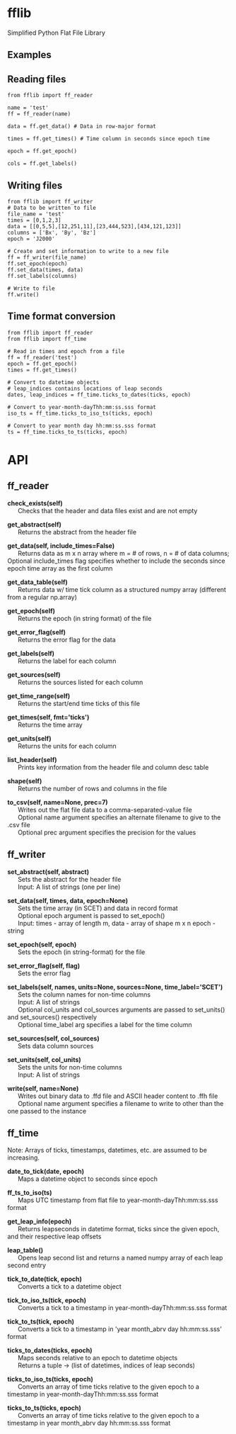 # fflib
Simplified Python Flat File Library

## Examples
## Reading files
```
from fflib import ff_reader

name = 'test'
ff = ff_reader(name)

data = ff.get_data() # Data in row-major format

times = ff.get_times() # Time column in seconds since epoch time

epoch = ff.get_epoch()

cols = ff.get_labels()
```

## Writing files
```
from fflib import ff_writer
# Data to be written to file
file_name = 'test'
times = [0,1,2,3]
data = [[0,5,5],[12,251,11],[23,444,523],[434,121,123]]
columns = ['Bx', 'By', 'Bz']
epoch = 'J2000'

# Create and set information to write to a new file
ff = ff_writer(file_name)
ff.set_epoch(epoch)
ff.set_data(times, data)
ff.set_labels(columns)

# Write to file
ff.write()
```

## Time format conversion
```
from fflib import ff_reader
from fflib import ff_time

# Read in times and epoch from a file
ff = ff_reader('test')
epoch = ff.get_epoch()
times = ff.get_times()

# Convert to datetime objects
# leap_indices contains locations of leap seconds
dates, leap_indices = ff_time.ticks_to_dates(ticks, epoch)

# Convert to year-month-dayThh:mm:ss.sss format
iso_ts = ff_time.ticks_to_iso_ts(ticks, epoch)

# Convert to year month day hh:mm:ss.sss format
ts = ff_time.ticks_to_ts(ticks, epoch)
```

# API
## ff_reader
<b>check_exists(self)</b></br>
&nbsp;&nbsp;&nbsp;&nbsp;&nbsp;&nbsp;Checks that the header and data files exist and are not empty

<b>get_abstract(self)</b></br>
&nbsp;&nbsp;&nbsp;&nbsp;&nbsp;&nbsp;Returns the abstract from the header file

<b>get_data(self, include_times=False)</b></br>
&nbsp;&nbsp;&nbsp;&nbsp;&nbsp;&nbsp;Returns data as m x n array where m = # of rows, n = # of data columns;
Optional include_times flag specifies whether to include the seconds
since epoch time array as the first column

<b>get_data_table(self)</b></br>
&nbsp;&nbsp;&nbsp;&nbsp;&nbsp;&nbsp;Returns data w/ time tick column as a structured
numpy array (different from a regular np.array)

<b>get_epoch(self)</b></br>
&nbsp;&nbsp;&nbsp;&nbsp;&nbsp;&nbsp;Returns the epoch (in string format) of the file

<b>get_error_flag(self)</b></br>
&nbsp;&nbsp;&nbsp;&nbsp;&nbsp;&nbsp;Returns the error flag for the data

<b>get_labels(self)</b></br>
&nbsp;&nbsp;&nbsp;&nbsp;&nbsp;&nbsp;Returns the label for each column

<b>get_sources(self)</b></br>
&nbsp;&nbsp;&nbsp;&nbsp;&nbsp;&nbsp;Returns the sources listed for each column

<b>get_time_range(self)</b></br>
&nbsp;&nbsp;&nbsp;&nbsp;&nbsp;&nbsp;Returns the start/end time ticks of this file

<b>get_times(self, fmt='ticks')</b></br>
&nbsp;&nbsp;&nbsp;&nbsp;&nbsp;&nbsp;Returns the time array

<b>get_units(self)</b></br>
&nbsp;&nbsp;&nbsp;&nbsp;&nbsp;&nbsp;Returns the units for each column

<b>list_header(self)</b></br>
&nbsp;&nbsp;&nbsp;&nbsp;&nbsp;&nbsp;Prints key information from the header file and column desc table

<b>shape(self)</b></br>
&nbsp;&nbsp;&nbsp;&nbsp;&nbsp;&nbsp;Returns the number of rows and columns in the file

<b>to_csv(self, name=None, prec=7)</b></br>
&nbsp;&nbsp;&nbsp;&nbsp;&nbsp;&nbsp;Writes out the flat file data to a comma-separated-value file<br>&nbsp;&nbsp;&nbsp;&nbsp;&nbsp;&nbsp;Optional name argument specifies an alternate filename to
give to the .csv file<br>
&nbsp;&nbsp;&nbsp;&nbsp;&nbsp;&nbsp;Optional prec argument specifies the precision for the values

## ff_writer
<b>set_abstract(self, abstract)</b></br>
&nbsp;&nbsp;&nbsp;&nbsp;&nbsp;&nbsp;Sets the abstract for the header file<br>&nbsp;&nbsp;&nbsp;&nbsp;&nbsp;&nbsp;Input: A list of strings (one per line)

<b>set_data(self, times, data, epoch=None)</b></br>
&nbsp;&nbsp;&nbsp;&nbsp;&nbsp;&nbsp;Sets the time array (in SCET) and data in record format<br>&nbsp;&nbsp;&nbsp;&nbsp;&nbsp;&nbsp;Optional epoch argument is passed to set_epoch()<br>&nbsp;&nbsp;&nbsp;&nbsp;&nbsp;&nbsp;Input: 
    times - array of length m, 
    data - array of shape m x n
    epoch - string

<b>set_epoch(self, epoch)</b></br>
&nbsp;&nbsp;&nbsp;&nbsp;&nbsp;&nbsp;Sets the epoch (in string-format) for the file

<b>set_error_flag(self, flag)</b></br>
&nbsp;&nbsp;&nbsp;&nbsp;&nbsp;&nbsp;Sets the error flag

<b>set_labels(self, names, units=None, sources=None, time_label='SCET')</b></br>
&nbsp;&nbsp;&nbsp;&nbsp;&nbsp;&nbsp;Sets the column names for non-time columns <br>&nbsp;&nbsp;&nbsp;&nbsp;&nbsp;&nbsp;Input: A list of strings<br>&nbsp;&nbsp;&nbsp;&nbsp;&nbsp;&nbsp;Optional col_units and col_sources arguments are passed to
set_units() and set_sources() respectively<br>&nbsp;&nbsp;&nbsp;&nbsp;&nbsp;&nbsp;Optional time_label arg specifies a label for the time column

<b>set_sources(self, col_sources)</b></br>
&nbsp;&nbsp;&nbsp;&nbsp;&nbsp;&nbsp;Sets data column sources

<b>set_units(self, col_units)</b></br>
&nbsp;&nbsp;&nbsp;&nbsp;&nbsp;&nbsp;Sets the units for non-time columns <br>&nbsp;&nbsp;&nbsp;&nbsp;&nbsp;&nbsp;Input: A list of strings

<b>write(self, name=None)</b></br>
&nbsp;&nbsp;&nbsp;&nbsp;&nbsp;&nbsp;Writes out binary data to .ffd file and ASCII header
content to .ffh file <br>&nbsp;&nbsp;&nbsp;&nbsp;&nbsp;&nbsp;Optional name argument specifies a filename to write to
other than the one passed to the instance

## ff_time

Note: Arrays of ticks, timestamps, datetimes, etc. are assumed to be increasing.

<b>date_to_tick(date, epoch)</b></br>
&nbsp;&nbsp;&nbsp;&nbsp;&nbsp;&nbsp;Maps a datetime object to seconds since epoch

<b>ff_ts_to_iso(ts)</b></br>
&nbsp;&nbsp;&nbsp;&nbsp;&nbsp;&nbsp;Maps UTC timestamp from flat file to year-month-dayThh:mm:ss.sss format

<b>get_leap_info(epoch)</b></br>
&nbsp;&nbsp;&nbsp;&nbsp;&nbsp;&nbsp;Returns leapseconds in datetime format, ticks since the given epoch, 
and their respective leap offsets

<b>leap_table()</b></br>
&nbsp;&nbsp;&nbsp;&nbsp;&nbsp;&nbsp;Opens leap second list and returns a named numpy
array of each leap second entry

<b>tick_to_date(tick, epoch)</b></br>
&nbsp;&nbsp;&nbsp;&nbsp;&nbsp;&nbsp;Converts a tick to a datetime object

<b>tick_to_iso_ts(tick, epoch)</b></br>
&nbsp;&nbsp;&nbsp;&nbsp;&nbsp;&nbsp;Converts a tick to a timestamp in year-month-dayThh:mm:ss.sss format

<b>tick_to_ts(tick, epoch)</b></br>
&nbsp;&nbsp;&nbsp;&nbsp;&nbsp;&nbsp;Converts a tick to a timestamp in 'year month_abrv day hh:mm:ss.sss' format

<b>ticks_to_dates(ticks, epoch)</b></br>
&nbsp;&nbsp;&nbsp;&nbsp;&nbsp;&nbsp;Maps seconds relative to an epoch to datetime objects<br>&nbsp;&nbsp;&nbsp;&nbsp;&nbsp;&nbsp;Returns a tuple -> (list of datetimes, indices of leap seconds)

<b>ticks_to_iso_ts(ticks, epoch)</b></br>
&nbsp;&nbsp;&nbsp;&nbsp;&nbsp;&nbsp;Converts an array of time ticks relative to the given epoch to a
timestamp in year-month-dayThh:mm:ss.sss format

<b>ticks_to_ts(ticks, epoch)</b></br>
&nbsp;&nbsp;&nbsp;&nbsp;&nbsp;&nbsp;Converts an array of time ticks relative to the given epoch to a
timestamp in year month_abrv day hh:mm:ss.sss format

